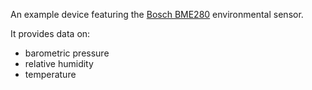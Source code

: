 An example device featuring the [Bosch BME280](https://www.bosch-sensortec.com/bst/products/all_products/bme280) environmental sensor.

It provides data on:
 - barometric pressure
 - relative humidity
 - temperature
